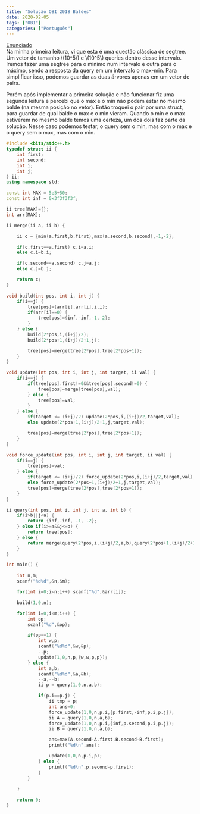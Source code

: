 ```yaml
---
title: "Solução OBI 2018 Baldes"
date: 2020-02-05
tags: ["OBI"]
categories: ["Português"]
---
```

[Enunciado](https://olimpiada.ic.unicamp.br/pratique/pu/2018/f3/baldes/)  
Na minha primeira leitura, vi que esta é uma questão clássica de segtree. Um vetor de tamanho \\(10^5\\) e \\(10^5\\) queries dentro desse intervalo. Iremos fazer uma segtree para o mínimo num intervalo e outra para o máximo, sendo a resposta da query em um intervalo o max-min. Para simplificar isso, podemos guardar as duas árvores apenas em um vetor de pairs.


Porém após implementar a primeira solução e não funcionar fiz uma segunda leitura e percebi que o max e o min não podem estar no mesmo balde (na mesma posição no vetor). Então troquei o pair por uma struct, para guardar de qual balde o max e o min vieram. Quando o min e o max estiverem no mesmo balde temos uma certeza, um dos dois faz parte da solução. Nesse caso podemos testar, o query sem o min, mas com o max e o query sem o max, mas com o min.

```cpp
#include <bits/stdc++.h>
typedef struct ii {
    int first;
    int second;
    int i;
    int j;
} ii;
using namespace std;

const int MAX = 5e5+50;
const int inf = 0x3f3f3f3f;

ii tree[MAX]={};
int arr[MAX];

ii merge(ii a, ii b) {

    ii c = {min(a.first,b.first),max(a.second,b.second),-1,-2};

    if(c.first==a.first) c.i=a.i;
    else c.i=b.i;

    if(c.second==a.second) c.j=a.j;
    else c.j=b.j;

    return c;
}

void build(int pos, int i, int j) {
    if(i==j) {
        tree[pos]={arr[i],arr[i],i,i};
        if(arr[i]==0) {
            tree[pos]={inf,-inf,-1,-2};
        }
    } else {
        build(2*pos,i,(i+j)/2);
        build(2*pos+1,(i+j)/2+1,j);

        tree[pos]=merge(tree[2*pos],tree[2*pos+1]);
    }
}

void update(int pos, int i, int j, int target, ii val) {
    if(i==j) {
        if(tree[pos].first!=0&&tree[pos].second!=0) {
            tree[pos]=merge(tree[pos],val);
        } else {
            tree[pos]=val; 
        }
    } else {
        if(target <= (i+j)/2) update(2*pos,i,(i+j)/2,target,val);
        else update(2*pos+1,(i+j)/2+1,j,target,val);

        tree[pos]=merge(tree[2*pos],tree[2*pos+1]);
    }
}

void force_update(int pos, int i, int j, int target, ii val) {
    if(i==j) {
        tree[pos]=val; 
    } else {
        if(target <= (i+j)/2) force_update(2*pos,i,(i+j)/2,target,val);
        else force_update(2*pos+1,(i+j)/2+1,j,target,val);
        tree[pos]=merge(tree[2*pos],tree[2*pos+1]);
    }
}

ii query(int pos, int i, int j, int a, int b) {
    if(i>b||j<a) {
        return {inf,-inf, -1, -2};
    } else if(i>=a&&j<=b) {
        return tree[pos];
    } else {
        return merge(query(2*pos,i,(i+j)/2,a,b),query(2*pos+1,(i+j)/2+1,j,a,b));
    }
}

int main() {

    int n,m;
    scanf("%d%d",&n,&m);

    for(int i=0;i<n;i++) scanf("%d",&arr[i]);

    build(1,0,n);

    for(int i=0;i<m;i++) {
        int op;
        scanf("%d",&op);

        if(op==1) {
            int w,p;
            scanf("%d%d",&w,&p);
            --p;
            update(1,0,n,p,{w,w,p,p});
        } else {
            int a,b;
            scanf("%d%d",&a,&b);
            --a,--b;
            ii p = query(1,0,n,a,b);

            if(p.i==p.j) {
                ii tmp = p;
                int ans=0;
                force_update(1,0,n,p.i,{p.first,-inf,p.i,p.j});
                ii A = query(1,0,n,a,b);
                force_update(1,0,n,p.i,{inf,p.second,p.i,p.j});
                ii B = query(1,0,n,a,b);

                ans=max(A.second-A.first,B.second-B.first);
                printf("%d\n",ans);

                update(1,0,n,p.i,p);
            } else {
                printf("%d\n",p.second-p.first);
            }
        }
        
    }

    return 0;
}
```
